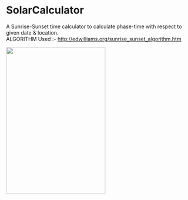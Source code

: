 # SolarCalculator
A Sunrise-Sunset time calculator to calculate phase-time with respect to given date & location.
</br> 
ALGORITHM Used :- http://edwilliams.org/sunrise_sunset_algorithm.htm
 
<img src="https://user-images.githubusercontent.com/29976344/50740921-553dab80-121c-11e9-8704-421f3d5c51f2.jpeg" width="270" height="400">
